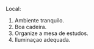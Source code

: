 Local:

1. Ambiente tranquilo.
2. Boa cadeira.
3. Organize a mesa de estudos.
4. Iluminaçao adequada.